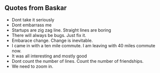 ## Quotes from Baskar

* Dont take it seriously
* Dont embarrass me
* Startups are zig zag line.  Straight lines are boring
* There will always be bugs.  Just fix it.
* Embarace change.  Change is inevitable.
* I came in with a ten mile commute.  I am leaving with 40 miles commute now.
* It was all interesting and mostly good
* Dont count the number of lines.  Count the number of friendships.
* We need to zoom in. 
